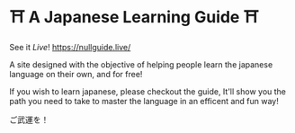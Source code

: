 # ⛩ A Japanese Learning Guide ⛩
See it *Live*! https://nullguide.live/


A site designed with the objective of helping
people learn the japanese language on their own, and
for free!

If you wish to learn japanese, please checkout the guide,
It'll show you the path you need to take to master the language in an efficent and fun way!

ご武運を！
